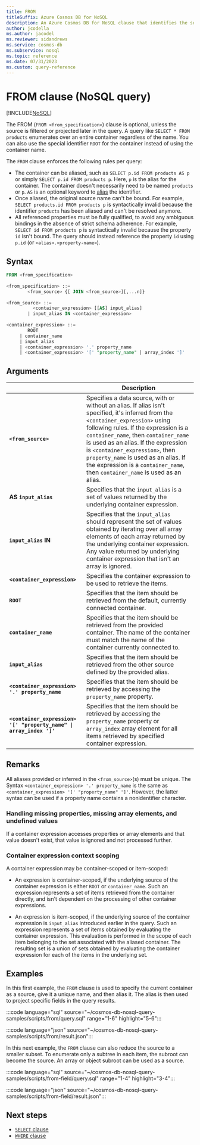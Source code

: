 ```yaml
---
title: FROM
titleSuffix: Azure Cosmos DB for NoSQL
description: An Azure Cosmos DB for NoSQL clause that identifies the source of data for a query.
author: jcodella
ms.author: jacodel
ms.reviewer: sidandrews
ms.service: cosmos-db
ms.subservice: nosql
ms.topic: reference
ms.date: 07/31/2023
ms.custom: query-reference
---
```


# FROM clause (NoSQL query)

[!INCLUDE[NoSQL](../../includes/appliesto-nosql.md)]

The FROM (``FROM <from_specification>``) clause is optional, unless the source is filtered or projected later in the query. A query like ``SELECT * FROM products`` enumerates over an entire container regardless of the name. You can also use the special identifier ``ROOT`` for the container instead of using the container name.

The ``FROM`` clause enforces the following rules per query:

- The container can be aliased, such as ``SELECT p.id FROM products AS p`` or simply ``SELECT p.id FROM products p``. Here, ``p`` is the alias for the container. The container doesn't necessarily need to be named ``products`` or ``p``. ``AS`` is an optional keyword to [alias](working-with-json.md#alias-values) the identifier.  
- Once aliased, the original source name can't be bound. For example, ``SELECT products.id FROM products p`` is syntactically invalid because the identifier ``products`` has been aliased and can't be resolved anymore.  
- All referenced properties must be fully qualified, to avoid any ambiguous bindings in the absence of strict schema adherence. For example, ``SELECT id FROM products p`` is syntactically invalid because the property ``id`` isn't bound. The query should instead reference the property ``id`` using ``p.id`` (or ``<alias>.<property-name>``).

## Syntax

```sql  
FROM <from_specification>  
  
<from_specification> ::=
        <from_source> {[ JOIN <from_source>][,...n]}  
  
<from_source> ::=
          <container_expression> [[AS] input_alias]  
        | input_alias IN <container_expression>  
  
<container_expression> ::=
        ROOT
     | container_name  
     | input_alias  
     | <container_expression> '.' property_name  
     | <container_expression> '[' "property_name" | array_index ']'
```  

## Arguments

| | Description |
| --- | --- |
| **``<from_source>``** | Specifies a data source, with or without an alias. If alias isn't specified, it's inferred from the ``<container_expression>`` using following rules. If the expression is a ``container_name``, then ``container_name`` is used as an alias. If the expression is ``<container_expression>``, then ``property_name`` is used as an alias. If the expression is a ``container_name``, then ``container_name`` is used as an alias. |
| **AS ``input_alias``** | Specifies that the ``input_alias`` is a set of values returned by the underlying container expression. |
| **``input_alias`` IN** | Specifies that the ``input_alias`` should represent the set of values obtained by iterating over all array elements of each array returned by the underlying container expression. Any value returned by underlying container expression that isn't an array is ignored. |
| **``<container_expression>``** | Specifies the container expression to be used to retrieve the items. |
| **``ROOT``** | Specifies that the item should be retrieved from the default, currently connected container. |
| **``container_name``** | Specifies that the item should be retrieved from the provided container. The name of the container must match the name of the container currently connected to. |
| **``input_alias``** | Specifies that the item should be retrieved from the other source defined by the provided alias. |
| **``<container_expression> '.' property_name``** | Specifies that the item should be retrieved by accessing the ``property_name`` property. |
| **``<container_expression> '[' "property_name" \| array_index ']'``** | Specifies that the item should be retrieved by accessing the ``property_name`` property or ``array_index`` array element for all items retrieved by specified container expression. |

## Remarks

All aliases provided or inferred in the ``<from_source>``(s) must be unique. The Syntax ``<container_expression> '.' property_name`` is the same as ``<container_expression> '[' "property_name" ']'``. However, the latter syntax can be used if a property name contains a nonidentifier character.  

### Handling missing properties, missing array elements, and undefined values

If a container expression accesses properties or array elements and that value doesn't exist, that value is ignored and not processed further.  

### Container expression context scoping  

A container expression may be container-scoped or item-scoped:  

- An expression is container-scoped, if the underlying source of the container expression is either ``ROOT`` or ``container_name``. Such an expression represents a set of items retrieved from the container directly, and isn't dependent on the processing of other container expressions.  

- An expression is item-scoped, if the underlying source of the container expression is ``input_alias`` introduced earlier in the query. Such an expression represents a set of items obtained by evaluating the container expression. This evaluation is performed in the scope of each item belonging to the set associated with the aliased container. The resulting set is a union of sets obtained by evaluating the container expression for each of the items in the underlying set.

## Examples

In this first example, the ``FROM`` clause is used to specify the current container as a source, give it a unique name, and then alias it. The alias is then used to project specific fields in the query results.

:::code language="sql" source="~/cosmos-db-nosql-query-samples/scripts/from/query.sql" range="1-6" highlight="5-6":::

:::code language="json" source="~/cosmos-db-nosql-query-samples/scripts/from/result.json":::

In this next example, the ``FROM`` clause can also reduce the source to a smaller subset. To enumerate only a subtree in each item, the subroot can become the source. An array or object subroot can be used as a source.

:::code language="sql" source="~/cosmos-db-nosql-query-samples/scripts/from-field/query.sql" range="1-4" highlight="3-4":::

:::code language="json" source="~/cosmos-db-nosql-query-samples/scripts/from-field/result.json":::

## Next steps

- [``SELECT`` clause](select.md)
- [``WHERE`` clause](where.md)
